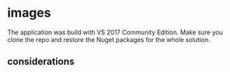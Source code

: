 # images
The application was build with VS 2017 Community Edition. Make sure you clone the repo and restore the Nuget packages for the whole solution.

## considerations

